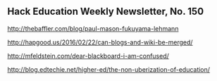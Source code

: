 ## Hack Education Weekly Newsletter, No. 150

http://thebaffler.com/blog/paul-mason-fukuyama-lehmann

http://hapgood.us/2016/02/22/can-blogs-and-wiki-be-merged/

http://mfeldstein.com/dear-blackboard-i-am-confused/

http://blog.edtechie.net/higher-ed/the-non-uberization-of-education/
